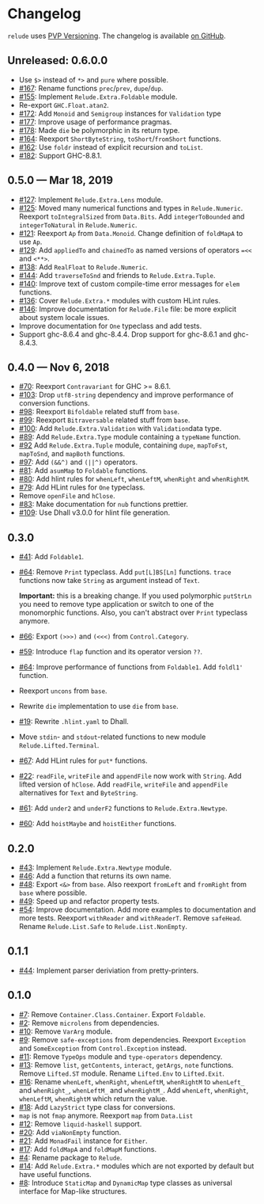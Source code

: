 # Changelog

`relude` uses [PVP Versioning][1].
The changelog is available [on GitHub][2].

## Unreleased: 0.6.0.0

* Use `$>` instead of `*>` and `pure` where possible.
* [#167](https://github.com/kowainik/relude/issues/167):
  Rename functions `prec`/`prev`, `dupe`/`dup`.
* [#155](https://github.com/kowainik/relude/issues/155):
  Implement `Relude.Extra.Foldable` module.
* Re-export `GHC.Float.atan2`.
* [#172](https://github.com/kowainik/relude/issues/172):
  Add `Monoid` and `Semigroup` instances for `Validation` type
* [#177](https://github.com/kowainik/relude/issues/177):
  Improve usage of performance pragmas.
* [#178](https://github.com/kowainik/relude/issues/178):
  Made `die` be polymorphic in its return type.
* [#164](https://github.com/kowainik/relude/issues/164):
  Reexport `ShortByteString`, `toShort`/`fromShort` functions.
* [#162](https://github.com/kowainik/relude/pull/162):
  Use `foldr` instead of explicit recursion and `toList`.
* [#182](https://github.com/kowainik/relude/issues/182):
  Support GHC-8.8.1.

## 0.5.0 — Mar 18, 2019

* [#127](https://github.com/kowainik/relude/issues/127):
  Implement `Relude.Extra.Lens` module.
* [#125](https://github.com/kowainik/relude/issues/125):
  Moved many numerical functions and types in `Relude.Numeric`.
  Reexport `toIntegralSized` from `Data.Bits`.
  Add `integerToBounded` and `integerToNatural` in `Relude.Numeric`.
* [#121](https://github.com/kowainik/relude/issues/121):
  Reexport `Ap` from `Data.Monoid`. Change definition of `foldMapA` to use `Ap`.
* [#129](https://github.com/kowainik/relude/issues/129):
  Add `appliedTo` and `chainedTo` as named versions of operators `=<<` and `<**>`.
* [#138](https://github.com/kowainik/relude/issues/138):
  Add `RealFloat` to `Relude.Numeric`.
* [#144](https://github.com/kowainik/relude/issues/144):
  Add `traverseToSnd` and friends to `Relude.Extra.Tuple`.
* [#140](https://github.com/kowainik/relude/issues/140):
  Improve text of custom compile-time error messages for `elem` functions.
* [#136](https://github.com/kowainik/relude/issues/136):
  Cover `Relude.Extra.*` modules with custom HLint rules.
* [#146](https://github.com/kowainik/relude/issues/146):
  Improve documentation for `Relude.File` file: be more explicit about system
  locale issues.
* Improve documentation for `One` typeclass and add tests.
* Support ghc-8.6.4 and ghc-8.4.4.
  Drop support for ghc-8.6.1 and ghc-8.4.3.

## 0.4.0 — Nov 6, 2018

* [#70](https://github.com/kowainik/relude/issues/70):
  Reexport `Contravariant` for GHC >= 8.6.1.
* [#103](https://github.com/kowainik/relude/pull/104):
  Drop `utf8-string` dependency and improve performance of conversion functions.
* [#98](https://github.com/kowainik/relude/issues/98):
  Reexport `Bifoldable` related stuff from `base`.
* [#99](https://github.com/kowainik/relude/issues/99):
  Reexport `Bitraversable` related stuff from `base`.
* [#100](https://github.com/kowainik/relude/issues/100):
  Add `Relude.Extra.Validation` with `Validation`data type.
* [#89](https://github.com/kowainik/relude/issues/81):
  Add `Relude.Extra.Type` module containing a `typeName` function.
* [#92](https://github.com/kowainik/relude/issues/92)
  Add `Relude.Extra.Tuple` module, containing
  `dupe`, `mapToFst`, `mapToSnd`, and `mapBoth` functions.
* [#97](https://github.com/kowainik/relude/issues/97):
  Add `(&&^)` and `(||^)` operators.
* [#81](https://github.com/kowainik/relude/issues/81):
  Add `asumMap` to `Foldable` functions.
* [#80](https://github.com/kowainik/relude/issues/80):
  Add hlint rules for `whenLeft`, `whenLeftM`, `whenRight` and `whenRightM`.
* [#79](https://github.com/kowainik/relude/issues/79):
  Add HLint rules for `One` typeclass.
* Remove `openFile` and `hClose`.
* [#83](https://github.com/kowainik/relude/pull/83):
  Make documentation for `nub` functions prettier.
* [#109](https://github.com/kowainik/relude/issues/109):
  Use Dhall v3.0.0 for hlint file generation.

## 0.3.0

* [#41](https://github.com/kowainik/relude/issues/41):
  Add `Foldable1`.
* [#64](https://github.com/kowainik/relude/issues/64):
  Remove `Print` typeclass.
  Add `put[L]BS[Ln]` functions.
  `trace` functions now take `String` as argument instead of `Text`.

  **Important:** this is a breaking change. If you used polymorphic `putStrLn`
  you need to remove type application or switch to one of the monomorphic
  functions. Also, you can't abstract over `Print` typeclass anymore.
* [#66](https://github.com/kowainik/relude/issues/66):
  Export `(>>>)` and `(<<<)` from `Control.Category`.
* [#59](https://github.com/kowainik/relude/issues/59):
  Introduce `flap` function and its operator version `??`.
* [#64](https://github.com/kowainik/relude/issues/64):
  Improve performance of functions from `Foldable1`.
  Add `foldl1'` function.
* Reexport `uncons` from `base`.
* Rewrite `die` implementation to use `die` from `base`.
* [#19](https://github.com/kowainik/relude/issues/19):
  Rewrite `.hlint.yaml` to Dhall.
* Move `stdin`- and `stdout`-related functions to new module `Relude.Lifted.Terminal`.
* [#67](https://github.com/kowainik/relude/issues/67):
  Add HLint rules for `put*` functions.
* [#22](https://github.com/kowainik/relude/issues/22):
  `readFile`, `writeFile` and `appendFile` now work with `String`.
  Add lifted version of `hClose`.
  Add `readFile`, `writeFile` and `appendFile` alternatives for `Text` and `ByteString`.
* [#61](https://github.com/kowainik/relude/issues/61):
  Add `under2` and `underF2` functions to `Relude.Extra.Newtype`.
* [#60](https://github.com/kowainik/relude/issues/60):
  Add `hoistMaybe` and `hoistEither` functions.

## 0.2.0

* [#43](https://github.com/kowainik/relude/issues/43):
  Implement `Relude.Extra.Newtype` module.
* [#46](https://github.com/kowainik/relude/issues/46):
  Add a function that returns its own name.
* [#48](https://github.com/kowainik/relude/issues/48):
  Export `<&>` from `base`.
  Also reexport `fromLeft` and `fromRight` from `base` where possible.
* [#49](https://github.com/kowainik/relude/issues/49):
  Speed up and refactor property tests.
* [#54](https://github.com/kowainik/relude/issues/54):
  Improve documentation.
  Add more examples to documentation and more tests.
  Reexport `withReader` and `withReaderT`.
  Remove `safeHead`.
  Rename `Relude.List.Safe` to `Relude.List.NonEmpty`.

## 0.1.1

* [#44](https://github.com/kowainik/relude/issues/44):
  Implement parser deriviation from pretty-printers.

## 0.1.0

* [#7](https://github.com/kowainik/relude/issues/7):
  Remove `Container.Class.Container`. Export `Foldable`.
* [#2](https://github.com/kowainik/relude/issues/2):
  Remove `microlens` from dependencies.
* [#10](https://github.com/kowainik/relude/issues/10):
  Remove `VarArg` module.
* [#9](https://github.com/kowainik/relude/issues/9):
  Remove `safe-exceptions` from dependencies. Reexport `Exception` and
  `SomeException` from `Control.Exception` instead.
* [#11](https://github.com/kowainik/relude/issues/11):
  Remove `TypeOps` module and `type-operators` dependency.
* [#13](https://github.com/kowainik/relude/issues/13):
  Remove `list`, `getContents`, `interact`, `getArgs`, `note` functions.
  Remove `Lifted.ST` module.
  Rename `Lifted.Env` to `Lifted.Exit`.
* [#16](https://github.com/kowainik/relude/issues/16):
  Rename `whenLeft`, `whenRight`, `whenLeftM`, `whenRightM` to
  `whenLeft_` and `whenRight_`, `whenLeftM_` and `whenRightM_`.
  Add `whenLeft`, `whenRight`, `whenLeftM`, `whenRightM` which return
  the value.
* [#18](https://github.com/kowainik/relude/issues/18):
  Add `LazyStrict` type class for conversions.
* `map` is not `fmap` anymore. Reexport `map` from `Data.List`
* [#12](https://github.com/kowainik/relude/issues/12):
  Remove `liquid-haskell` support.
* [#20](https://github.com/kowainik/relude/issues/20):
  Add `viaNonEmpty` function.
* [#21](https://github.com/kowainik/relude/issues/21):
  Add `MonadFail` instance for `Either`.
* [#17](https://github.com/kowainik/relude/issues/17):
  Add `foldMapA` and `foldMapM` functions.
* [#4](https://github.com/kowainik/relude/issues/4):
  Rename package to `Relude`.
* [#14](https://github.com/kowainik/relude/issues/14):
  Add `Relude.Extra.*` modules which are not exported by default but have useful
  functions.
* [#8](https://github.com/kowainik/relude/issues/8):
  Introduce `StaticMap` and `DynamicMap` type classes as universal interface for
  Map-like structures.

[1]: https://pvp.haskell.org
[2]: https://github.com/kowainik/relude/releases
